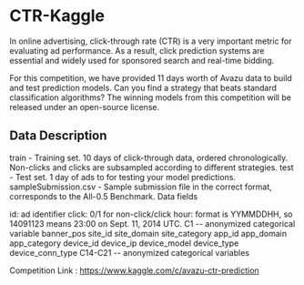 # CTR-Kaggle
In online advertising, click-through rate (CTR) is a very important metric for evaluating ad performance. As a result, click prediction systems are essential and widely used for sponsored search and real-time bidding.

For this competition, we have provided 11 days worth of Avazu data to build and test prediction models. Can you find a strategy that beats standard classification algorithms? The winning models from this competition will be released under an open-source license.

## Data Description

train - Training set. 10 days of click-through data, ordered chronologically. Non-clicks and clicks are subsampled according to different strategies.
test - Test set. 1 day of ads to for testing your model predictions. 
sampleSubmission.csv - Sample submission file in the correct format, corresponds to the All-0.5 Benchmark.
Data fields

id: ad identifier
click: 0/1 for non-click/click
hour: format is YYMMDDHH, so 14091123 means 23:00 on Sept. 11, 2014 UTC.
C1 -- anonymized categorical variable
banner_pos
site_id
site_domain
site_category
app_id
app_domain
app_category
device_id
device_ip
device_model
device_type
device_conn_type
C14-C21 -- anonymized categorical variables

Competition Link : https://www.kaggle.com/c/avazu-ctr-prediction
